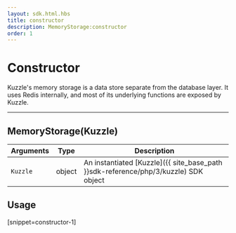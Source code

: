 ```yaml
---
layout: sdk.html.hbs
title: constructor
description: MemoryStorage:constructor
order: 1
---
```

  

# Constructor
Kuzzle's memory storage is a data store separate from the database layer.
It uses Redis internally, and most of its underlying functions are exposed by Kuzzle.

---

## MemoryStorage(Kuzzle)

| Arguments | Type | Description |
|---------------|---------|----------------------------------------|
| `Kuzzle` | object | An instantiated [Kuzzle]({{ site_base_path }}sdk-reference/php/3/kuzzle) SDK object |

## Usage

[snippet=constructor-1]
